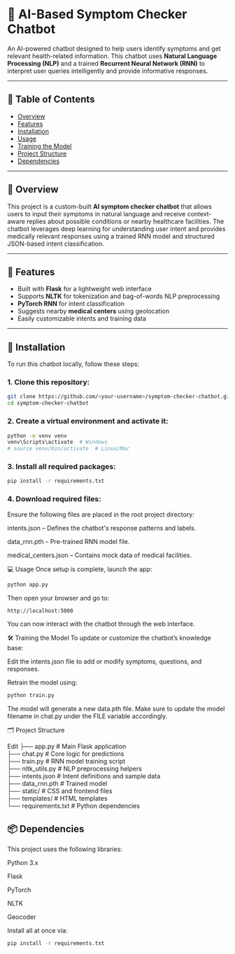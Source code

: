 # 🤖 AI-Based Symptom Checker Chatbot

An AI-powered chatbot designed to help users identify symptoms and get relevant health-related information. This chatbot uses **Natural Language Processing (NLP)** and a trained **Recurrent Neural Network (RNN)** to interpret user queries intelligently and provide informative responses.

---

## 📌 Table of Contents

- [Overview](#overview)
- [Features](#features)
- [Installation](#installation)
- [Usage](#usage)
- [Training the Model](#training-the-model)
- [Project Structure](#project-structure)
- [Dependencies](#dependencies)

---

## 🧠 Overview

This project is a custom-built **AI symptom checker chatbot** that allows users to input their symptoms in natural language and receive context-aware replies about possible conditions or nearby healthcare facilities. The chatbot leverages deep learning for understanding user intent and provides medically relevant responses using a trained RNN model and structured JSON-based intent classification.

---

## 🌟 Features

- Built with **Flask** for a lightweight web interface
- Supports **NLTK** for tokenization and bag-of-words NLP preprocessing
- **PyTorch RNN** for intent classification
- Suggests nearby **medical centers** using geolocation
- Easily customizable intents and training data

---

## 🚀 Installation

To run this chatbot locally, follow these steps:

### 1. Clone this repository:

```bash
git clone https://github.com/<your-username>/symptom-checker-chatbot.git
cd symptom-checker-chatbot
```
### 2. Create a virtual environment and activate it:
```bash
python -m venv venv
venv\Scripts\activate  # Windows
# source venv/bin/activate  # Linux/Mac
```

### 3. Install all required packages:
```bash
pip install -r requirements.txt
```

### 4. Download required files:
Ensure the following files are placed in the root project directory:

intents.json – Defines the chatbot's response patterns and labels.

data_rnn.pth – Pre-trained RNN model file.

medical_centers.json – Contains mock data of medical facilities.

💻 Usage
Once setup is complete, launch the app:

```bash
python app.py
```
Then open your browser and go to:

```bash
http://localhost:5000
```
You can now interact with the chatbot through the web interface.

🛠️ Training the Model
To update or customize the chatbot’s knowledge base:

Edit the intents.json file to add or modify symptoms, questions, and responses.

Retrain the model using:

```bash
python train.py
```
The model will generate a new data.pth file. Make sure to update the model filename in chat.py under the FILE variable accordingly.

🗂 Project Structure

Edit
├── app.py                  # Main Flask application  <br>
├── chat.py                 # Core logic for predictions  <br>
├── train.py                # RNN model training script  <br>
├── nltk_utils.py           # NLP preprocessing helpers  <br>
├── intents.json            # Intent definitions and sample data  <br>
├── data_rnn.pth            # Trained model  <br>
├── static/                 # CSS and frontend files  <br>
├── templates/              # HTML templates  <br>
└── requirements.txt        # Python dependencies  <br>

## 📦 Dependencies
This project uses the following libraries:

Python 3.x

Flask

PyTorch

NLTK

Geocoder

Install all at once via:

```bash
pip install -r requirements.txt
```
